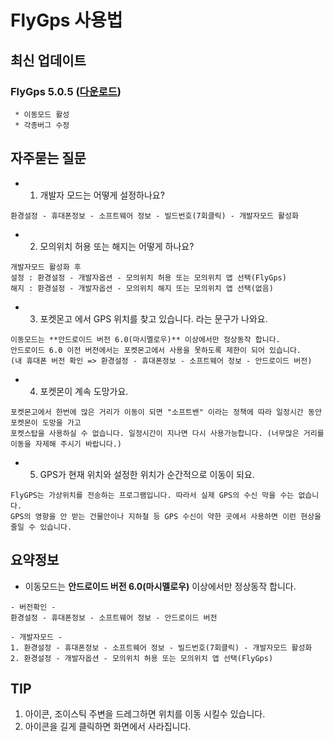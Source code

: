 # FlyGps 사용법
## 최신 업데이트
### FlyGps 5.0.5 ([다운로드](https://github.com/SamBoKing/Secret/raw/master/FlyGps_5.0.5.apk))
  ```
  * 이동모드 활성
  * 각종버그 수정
 ```
 
 ## 자주묻는 질문
 * 1. 개발자 모드는 어떻게 설정하나요?
 ```
 환경설정 - 휴대폰정보 - 소프트웨어 정보 - 빌드번호(7회클릭) - 개발자모드 활성화
 ```
 * 2. 모의위치 허용 또는 해지는 어떻게 하나요?
 ```
 개발자모드 활성화 후 
 설정 : 환경설정 - 개발자옵션 - 모의위치 허용 또는 모의위치 앱 선택(FlyGps)
 해지 : 환경설정 - 개발자옵션 - 모의위치 해지 또는 모의위치 앱 선택(없음)
 ```
 * 3. 포켓몬고 에서 GPS 위치를 찾고 있습니다. 라는 문구가 나와요.
 ```
 이동모드는 **안드로이드 버전 6.0(마시멜로우)** 이상에서만 정상동작 합니다.
 안드로이드 6.0 이전 버전에서는 포켓몬고에서 사용을 못하도록 제한이 되어 있습니다.
 (내 휴대폰 버전 확인 => 환경설정 - 휴대폰정보 - 소프트웨어 정보 - 안드로이드 버전)
 ```
 * 4. 포켓몬이 계속 도망가요.
 ```
 포켓몬고에서 한번에 많은 거리가 이동이 되면 "소프트밴" 이라는 정책에 따라 일정시간 동안 포켓몬이 도망을 가고
 포켓스탑을 사용하실 수 없습니다. 일정시간이 지나면 다시 사용가능합니다. (너무많은 거리를 이동을 자제해 주시기 바랍니다.)
 ```
 * 5. GPS가 현재 위치와 설정한 위치가 순간적으로 이동이 되요.
 ```
 FlyGPS는 가상위치를 전송하는 프로그램입니다. 따라서 실제 GPS의 수신 막을 수는 없습니다. 
 GPS의 영향을 안 받는 건물안이나 지하철 등 GPS 수신이 약한 곳에서 사용하면 이런 현상을 줄일 수 있습니다.
 ```
 
 ## 요약정보
 * 이동모드는 **안드로이드 버전 6.0(마시멜로우)** 이상에서만 정상동작 합니다.
 ```
 - 버전확인 -
 환경설정 - 휴대폰정보 - 소프트웨어 정보 - 안드로이드 버전
 
 - 개발자모드 -
 1. 환경설정 - 휴대폰정보 - 소프트웨어 정보 - 빌드번호(7회클릭) - 개발자모드 활성화
 2. 환경설정 - 개발자옵션 - 모의위치 허용 또는 모의위치 앱 선택(FlyGps)
 ```
 
 ## TIP
 1. 아이콘, 조이스틱 주변을 드레그하면 위치를 이동 시킬수 있습니다.
 2. 아이콘을 길게 클릭하면 화면에서 사라집니다.
